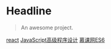 # Headline

> An awesome project.

[react](read-note/深入浅出React和Redux/README.md)
[JavaScript高级程序设计](read-note/JavaScript高级程序设计（第4版）/README.md)
[慕课网ES6](read-note/慕课网ES6/README.md)